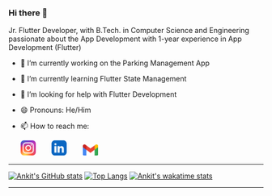 ### Hi there 👋
Jr. Flutter Developer, with B.Tech. in Computer Science and Engineering passionate about the App Development with 1-year experience in App Development (Flutter)

- 🔭 I’m currently working on the Parking Management App
- 🌱 I’m currently learning Flutter State Management
- 🤔 I’m looking for help with Flutter Development
- 😄 Pronouns: He/Him
- 📫 How to reach me: 

     [<img src="insta.png" width="30">](https://www.instagram.com/s.ankit1140/) &nbsp;&nbsp;&nbsp;&nbsp;&nbsp;&nbsp;
     [<img src="linkedin.png" width="30">](https://www.linkedin.com/in/ankit-singh-012929169/) &nbsp;&nbsp;&nbsp;&nbsp;&nbsp;&nbsp;
     [<img src="gmail.png" width="30">](mailto:s.ankit1140@gmail.com)

<hr>

[![Ankit's GitHub stats](https://github-readme-stats.vercel.app/api?username=nitrotechie)](https://github.com/nitrotechie/github-readme-stats)                  [![Top Langs](https://github-readme-stats.vercel.app/api/top-langs/?username=nitrotechie&layout=compact&bg-color=grey)](https://github.com/nitrotechie/github-readme-stats) [![Ankit's wakatime stats](https://github-readme-stats.vercel.app/api/wakatime?username=nitrotechie1140&range=last_7_days)](https://github.com/nitrotechie/github-readme-stats)

<hr>
